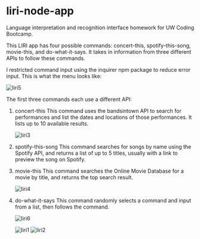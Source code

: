 # liri-node-app
Language interpretation and recognition interface homework for UW Coding Bootcamp.


This LIRI app has four possible commands: concert-this, spotify-this-song, movie-this, and do-what-it-says. It takes in information from three different APIs to follow these commands. 

I restricted command input using the inquirer npm package to reduce error input. This is what the menu looks like:

   ![liri5](https://user-images.githubusercontent.com/36722674/47400748-74d03800-d6f3-11e8-8642-2f91bbdf8cb8.png)
    
The first three commands each use a different API: 
1. concert-this
    This command uses the bandsintown API to search for performances and list the dates and locations of those performances. It lists up to 10 available results.
    
    ![liri3](https://user-images.githubusercontent.com/36722674/47400587-a1d01b00-d6f2-11e8-8f91-7e327b24110a.png)
    
2. spotify-this-song
    This command searches for songs by name using the Spotify API, and returns a list of up to 5 titles, usually with a link to preview the song on Spotify.
    
3. movie-this 
    This command searches the Online Movie Database for a movie by title, and returns the top search result.
    
    ![liri4](https://user-images.githubusercontent.com/36722674/47400588-a1d01b00-d6f2-11e8-9044-947c365d43c3.png)
    
4. do-what-it-says
    This command randomly selects a command and input from a list, then follows the command.
    
    ![liri6](https://user-images.githubusercontent.com/36722674/47401039-88c86980-d6f4-11e8-95c8-e4171b1e0e5f.png)



   ![liri1](https://user-images.githubusercontent.com/36722674/47400585-a1d01b00-d6f2-11e8-9d9f-af75cfc241bc.png)
   ![liri2](https://user-images.githubusercontent.com/36722674/47400586-a1d01b00-d6f2-11e8-80ab-38c1e2c152d2.png)
